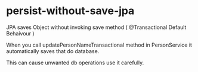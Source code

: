 # persist-without-save-jpa
JPA saves Object without invoking save method ( @Transactional Default Behaivour )

When you call updatePersonNameTransactional method in PersonService it automatically saves that do database.

This can cause unwanted db operations use it carefully.
